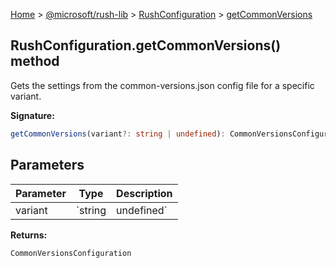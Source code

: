[Home](./index) &gt; [@microsoft/rush-lib](./rush-lib.md) &gt; [RushConfiguration](./rush-lib.rushconfiguration.md) &gt; [getCommonVersions](./rush-lib.rushconfiguration.getcommonversions.md)

## RushConfiguration.getCommonVersions() method

Gets the settings from the common-versions.json config file for a specific variant.

<b>Signature:</b>

```typescript
getCommonVersions(variant?: string | undefined): CommonVersionsConfiguration;
```

## Parameters

|  Parameter | Type | Description |
|  --- | --- | --- |
|  variant | `string | undefined` | The name of the current variant in use by the active command. |

<b>Returns:</b>

`CommonVersionsConfiguration`

